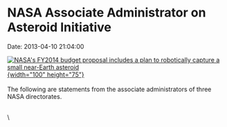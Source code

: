 NASA Associate Administrator on Asteroid Initiative
===================================================

Date: 2013-04-10 21:04:00

[![NASA\'s FY2014 budget proposal includes a plan to robotically capture
a small near-Earth
asteroid](http://www.jpl.nasa.gov/images/asteroid/20130410/asteroid20130410-th.jpg){width="100"
height="75"}](http://www.jpl.nasa.gov/news/news.cfm?release=2013-131&rn=news.xml&rst=3761)\
\
The following are statements from the associate administrators of three
NASA directorates.

\
\

